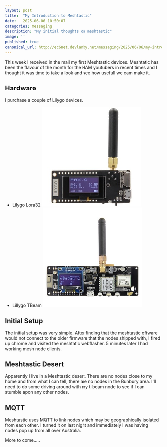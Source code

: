 ```yaml
---
layout: post
title:  "My Introduction to Meshtastic"
date:   2025-06-06 10:50:07
categories: messaging
description: "My initial thoughts on meshtastic"
image: ''
published: true
canonical_url: http://ec6net.devlanky.net/messaging/2025/06/06/my-intro-to-meshtastic.html
---
```


This week I received in the mail my first Meshtastic devices. Meshtatic has been the flavour of the month for the HAM youtubers in recent times and I thought it was time to take a look and see how usefull we cam make it.

## Hardware

I purchase a couple of Lilygo devices.

- Lilygo Lora32
  ![lilygo lora32](/assets/LillygoLora32.jpeg)
- Lillygo TBeam
  ![Lilygo T-Beam](/assets/lilygoT-Beam.jpeg)

## Initial Setup

The initial setup was very simple. After finding that the meshtastic oftware would not connect to the older firmware that the nodes shipped with, I fired up chrome and visited the meshtatic webflasher. 5 minutes later I had working mesh node clients.

## Meshtastic Desert

Apparently I live in a Meshtastic desert. There are no nodes close to my home and from what I can tell, there are no nodes in the Bunbury area. I'll need to do some driving around with my t-beam node to see if I can stumble apon any other nodes.

## MQTT

Meshtastic uses MQTT to link nodes which may be geographically isolated from each other. I turned it on last night and immediately I was having nodes pop up from all over Australia.

More to come.....
